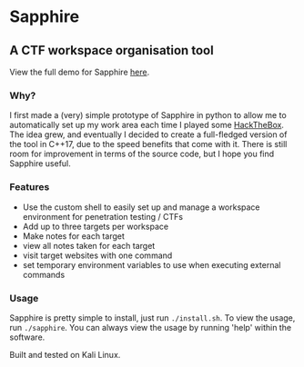 # Sapphire
## A CTF workspace organisation tool  

View the full demo for Sapphire [here](https://gambit-99.github.io/2022/07/15/sapphire-project).

### Why?
I first made a (very) simple prototype of Sapphire in python to allow me to automatically set up my work area each time I played some [HackTheBox](https://hackthebox.com).  
The idea grew, and eventually I decided to create a full-fledged version of the tool in C++17, due to the speed benefits that come with it. There is still room for improvement in terms of the source code, but I hope you find Sapphire useful.  

### Features
- Use the custom shell to easily set up and manage a workspace environment for penetration testing / CTFs 
- Add up to three targets per workspace
- Make notes for each target
- view all notes taken for each target 
- visit target websites with one command
- set temporary environment variables to use when executing external commands

### Usage
Sapphire is pretty simple to install, just run `./install.sh`. To view the usage, run `./sapphire`. You can always view the usage by running 'help' within the software.

Built and tested on Kali Linux.
